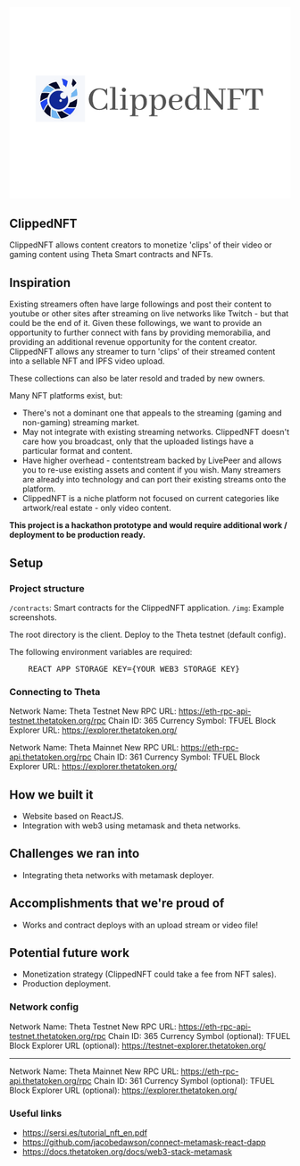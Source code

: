<p align='center'>
    <img src="./img/logo_3_2.png" width=600 />
</p>

## ClippedNFT


ClippedNFT allows content creators to monetize 'clips' of their video or gaming content using Theta Smart contracts and NFTs.

## Inspiration

Existing streamers often have large followings and post their content to youtube or other sites after streaming on live networks like Twitch - but that could be the end of it. Given these followings, we want to provide an opportunity to further connect with fans by providing memorabilia, and providing an additional revenue opportunity for the content creator. ClippedNFT allows any streamer to turn 'clips' of their streamed content into a sellable NFT and IPFS video upload.

These collections can also be later resold and traded by new owners.

Many NFT platforms exist, but:

* There's not a dominant one that appeals to the streaming (gaming and non-gaming) streaming market.
* May not integrate with existing streaming networks. ClippedNFT doesn't care how you broadcast, only that the uploaded listings have a particular format and content.
* Have higher overhead - contentstream backed by LivePeer and allows you to re-use existing assets and content if you wish.
Many streamers are already into technology and can port their existing streams onto the platform.
* ClippedNFT is a niche platform not focused on current categories like artwork/real estate - only video content.


<b>This project is a hackathon prototype and would require additional work / deployment to be production ready.</b>

## Setup

### Project structure

`/contracts`: Smart contracts for the ClippedNFT application.
`/img`: Example screenshots.

The root directory is the client. Deploy to the Theta testnet (default config).

The following environment variables are required:

<pre>
    REACT_APP_STORAGE_KEY={YOUR_WEB3_STORAGE_KEY}
</pre>

### Connecting to Theta

Network Name: Theta Testnet
New RPC URL: https://eth-rpc-api-testnet.thetatoken.org/rpc
Chain ID: 365
Currency Symbol: TFUEL
Block Explorer URL: https://explorer.thetatoken.org/

Network Name: Theta Mainnet
New RPC URL: https://eth-rpc-api.thetatoken.org/rpc
Chain ID: 361
Currency Symbol: TFUEL
Block Explorer URL: https://explorer.thetatoken.org/

## How we built it

- Website based on ReactJS.
- Integration with web3 using metamask and theta networks.


## Challenges we ran into

- Integrating theta networks with metamask deployer.

## Accomplishments that we're proud of

- Works and contract deploys with an upload stream or video file!

## Potential future work
- Monetization strategy (ClippedNFT could take a fee from NFT sales).
- Production deployment.

<!--
Demo:


-->

### Network config

Network Name: Theta Testnet
New RPC URL: https://eth-rpc-api-testnet.thetatoken.org/rpc
Chain ID: 365
Currency Symbol (optional): TFUEL
Block Explorer URL (optional): https://testnet-explorer.thetatoken.org/

---

Network Name: Theta Mainnet
New RPC URL: https://eth-rpc-api.thetatoken.org/rpc
Chain ID: 361
Currency Symbol (optional): TFUEL
Block Explorer URL (optional): https://explorer.thetatoken.org/

### Useful links

- https://sersi.es/tutorial_nft_en.pdf
- https://github.com/jacobedawson/connect-metamask-react-dapp
- https://docs.thetatoken.org/docs/web3-stack-metamask
